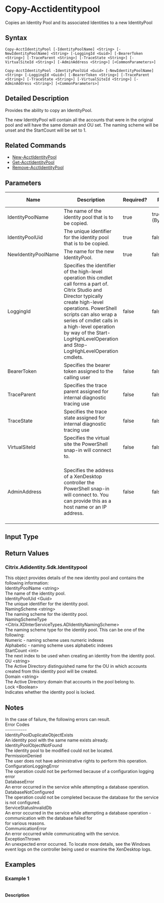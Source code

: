 ﻿
# Copy-Acctidentitypool
Copies an Identity Pool and its associated Identities to a new IdentityPool
## Syntax

```
Copy-AcctIdentityPool [-IdentityPoolName] <String> [-NewIdentityPoolName] <String> [-LoggingId <Guid>] [-BearerToken <String>] [-TraceParent <String>] [-TraceState <String>] [-VirtualSiteId <String>] [-AdminAddress <String>] [<CommonParameters>]  
  
Copy-AcctIdentityPool -IdentityPoolUid <Guid> [-NewIdentityPoolName] <String> [-LoggingId <Guid>] [-BearerToken <String>] [-TraceParent <String>] [-TraceState <String>] [-VirtualSiteId <String>] [-AdminAddress <String>] [<CommonParameters>]
```

## Detailed Description
Provides the ability to copy an IdentityPool.

The new IdentityPool will contain all the accounts that were in the original pool and will have the same domain and OU set. The naming scheme will be unset and the StartCount will be set to 1.


## Related Commands

* [New-AcctIdentityPool](../New-AcctIdentityPool/)
* [Get-AcctIdentityPool](../Get-AcctIdentityPool/)
* [Remove-AcctIdentityPool](../Remove-AcctIdentityPool/)
## Parameters
| Name   | Description | Required? | Pipeline Input | Default Value |
| --- | --- | --- | --- | --- |
| IdentityPoolName | The name of the identity pool that is to be copied. | true | true (ByPropertyName) |  |
| IdentityPoolUid | The unique identifier for the identity pool that is to be copied. | true | false |  |
| NewIdentityPoolName | The name for the new IdentityPool. | true | false |  |
| LoggingId | Specifies the identifier of the high-level operation this cmdlet call forms a part of. Citrix Studio and Director typically create high-level operations. PowerShell scripts can also wrap a series of cmdlet calls in a high-level operation by way of the Start-LogHighLevelOperation and Stop-LogHighLevelOperation cmdlets. | false | false |  |
| BearerToken | Specifies the bearer token assigned to the calling user | false | false |  |
| TraceParent | Specifies the trace parent assigned for internal diagnostic tracing use | false | false |  |
| TraceState | Specifies the trace state assigned for internal diagnostic tracing use | false | false |  |
| VirtualSiteId | Specifies the virtual site the PowerShell snap-in will connect to. | false | false |  |
| AdminAddress | Specifies the address of a XenDesktop controller the PowerShell snap-in will connect to. You can provide this as a host name or an IP address. | false | false | Localhost. Once a value is provided by any cmdlet, this value becomes the default. |

## Input Type

### 

## Return Values

### Citrix.Adidentity.Sdk.Identitypool
This object provides details of the new identity pool and contains the following information:  
          IdentityPoolName &lt;string&gt;  
          The name of the identity pool.  
          IdentityPoolUid &lt;Guid&gt;  
          The unique identifier for the identity pool.  
          NamingScheme &lt;string&gt;  
          The naming scheme for the identity pool.  
          NamingSchemeType &lt;Citrix.XDInterServiceTypes.ADIdentityNamingScheme&gt;  
          The naming scheme type for the identity pool. This can be one of the following:  
          Numeric - naming scheme uses numeric indexes  
          Alphabetic - naming scheme uses alphabetic indexes  
          StartCount &lt;int&gt;  
          The next index to be used when creating an identity from the identity pool.  
          OU &lt;string&gt;  
          The Active Directory distinguished name for the OU in which accounts created from this identity pool will be created.  
          Domain &lt;string&gt;  
          The Active Directory domain that accounts in the pool belong to.  
          Lock &lt;Boolean&gt;  
          Indicates whether the identity pool is locked.
## Notes
In the case of failure, the following errors can result.  
    Error Codes  
    -----------  
    IdentityPoolDuplicateObjectExists  
    An identity pool with the same name exists already.  
    IdentityPoolObjectNotFound  
    The identity pool to be modified could not be located.  
    PermissionDenied  
    The user does not have administrative rights to perform this operation.  
    ConfigurationLoggingError  
    The operation could not be performed because of a configuration logging error  
    DatabaseError  
    An error occurred in the service while attempting a database operation.  
    DatabaseNotConfigured  
    The operation could not be completed because the database for the service is not configured.  
    ServiceStatusInvalidDb  
    An error occurred in the service while attempting a database operation - communication with the database failed for  
    for various reasons.  
    CommunicationError  
    An error occurred while communicating with the service.  
    ExceptionThrown  
    An unexpected error occurred.  To locate more details, see the Windows event logs on the controller being used or examine the XenDesktop logs.
## Examples

### Example 1

```

```

#### Description

